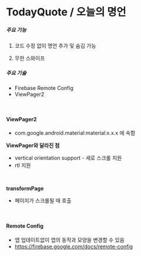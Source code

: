 

# TodayQuote / 오늘의 명언
##### 주요 기능

1) 코드 수정 없이 명언 추가 및 숨김 가능

2. 무한 스와이프

##### 주요 기술

- Firebase Remote Config
- ViewPager2

<br>

#### ViewPager2

- com.google.android.material:material:x.x.x 에 속함

**ViewPager와 달라진 점**

- vertical orientation support - 세로 스크롤 지원
- rtl 지원

<br>

**transformPage**

- 페이지가 스크롤될 때 호출

<br>

#### Remote Config

- 앱 업데이트없이 앱의 동작과 모양을 변경할 수 있음
- https://firebase.google.com/docs/remote-config







